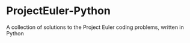 # ProjectEuler-Python
A collection of solutions to the Project Euler coding problems, written in Python
